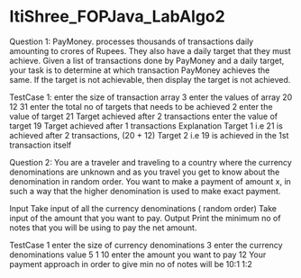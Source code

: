 # ItiShree_FOPJava_LabAlgo2


Question 1: PayMoney. processes thousands of transactions daily amounting to crores of Rupees. They also have a daily target that they must achieve. Given a list of transactions done by PayMoney and a daily target, your task is to determine at which transaction PayMoney achieves the same. If the target is not achievable, then display the target is not achieved.

TestCase 1: enter the size of transaction array 3 enter the values of array
20 12 31 
enter the total no of targets that needs to be achieved 
2 
enter the value of target 
21 
Target achieved after 2 transactions 
enter the value of target 
19
Target achieved after 1 transactions 
Explanation Target 1 i.e 21 is achieved after 2 transactions, (20 + 12) 
Target 2 i.e 19 is achieved in the 1st transaction itself

Question 2: You are a traveler and traveling to a country where the currency denominations are unknown and as you travel you get to know about the denomination in random order. You want to make a payment of amount x, in such a way that the higher denomination is used to make exact payment.

Input Take input of all the currency denominations ( random order) Take input of the amount that you want to pay. Output Print the minimum no of notes that you will be using to pay the net amount.

TestCase 1 
enter the size of currency denominations
3 
enter the currency denominations value 
5 1 10 
enter the amount you want to pay 
12 
Your payment approach in order to give min no of notes will be 
10:1 
1:2
